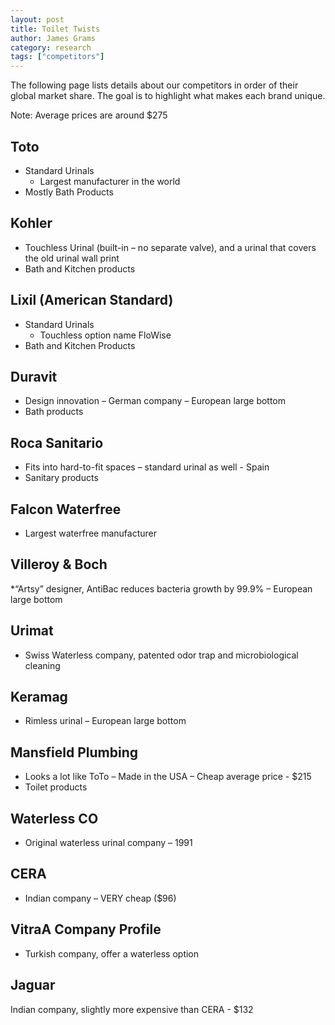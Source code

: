 ```yaml
---
layout: post
title: Toilet Twists
author: James Grams
category: research
tags: ["competitors"]
---
```

The following page lists details about our competitors in order of their global market share. The goal is to highlight what makes each brand unique.

Note: Average prices are around $275

## Toto
* Standard Urinals
    * Largest manufacturer in the world
* Mostly Bath Products

## Kohler
* Touchless Urinal (built-in – no separate valve), and a urinal that covers the old urinal wall print
* Bath and Kitchen products

## Lixil (American Standard)
* Standard Urinals
    * Touchless option name FloWise
* Bath and Kitchen Products

## Duravit
* Design innovation – German company – European large bottom
* Bath products

## Roca Sanitario
* Fits into hard-to-fit spaces – standard urinal as well - Spain
* Sanitary products

## Falcon Waterfree
* Largest waterfree manufacturer

## Villeroy & Boch
*“Artsy” designer, AntiBac reduces bacteria growth by 99.9% – European large bottom

## Urimat
* Swiss Waterless company, patented odor trap and microbiological cleaning

## Keramag
* Rimless urinal – European large bottom

## Mansfield Plumbing
* Looks a lot like ToTo – Made in the USA – Cheap average price - $215
* Toilet products

## Waterless CO
* Original waterless urinal company – 1991

## CERA
* Indian company – VERY cheap ($96)

## VitraA Company Profile
* Turkish company, offer a waterless option

## Jaguar
Indian company, slightly more expensive than CERA - $132